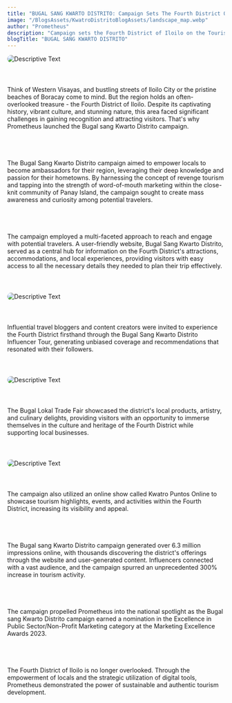 ```yaml
---
title: "BUGAL SANG KWARTO DISTRITO: Campaign Sets The Fourth District Of Iloilo On The Tourist Map"
image: "/BlogsAssets/KwatroDistritoBlogAssets/landscape_map.webp"
author: "Prometheus"
description: "Campaign sets the Fourth District of Iloilo on the Tourist Map"
blogTitle: "BUGAL SANG KWARTO DISTRITO"
---
```


<div style="display: flex;
    flex-direction: column;
    gap: 2.5rem;">

<img src="/BlogsAssets/KwatroDistritoBlogAssets/landscape_map.webp" alt="Descriptive Text" style="border-radius: 15px;">

<p className="text-[#FFFFFF] sm:text-[28px]  pb-10 ">
Think of Western Visayas, and bustling streets of Iloilo City or the pristine beaches of Boracay come to mind. But the region holds an often-overlooked treasure - the Fourth District of Iloilo. Despite its captivating history, vibrant culture, and stunning nature, this area faced significant challenges in gaining recognition and attracting visitors. That's why Prometheus launched the Bugal sang Kwarto Distrito campaign.
</p>

<p className="text-[#FFFFFF] sm:text-[28px]  pb-10 ">
The Bugal Sang Kwarto Distrito campaign aimed to empower locals to become ambassadors for their region, leveraging their deep knowledge and passion for their hometowns. By harnessing the concept of revenge tourism and tapping into the strength of word-of-mouth marketing within the close-knit community of Panay Island, the campaign sought to create mass awareness and curiosity among potential travelers.
</p>

<p className="text-[#FFFFFF] sm:text-[28px]  pb-10 ">
The campaign employed a multi-faceted approach to reach and engage with potential travelers. A user-friendly website, Bugal Sang Kwarto Distrito, served as a central hub for information on the Fourth District's attractions, accommodations, and local experiences, providing visitors with easy access to all the necessary details they needed to plan their trip effectively.
</p>

<img src="/BlogsAssets/KwatroDistritoBlogAssets/blogpost.webp" alt="Descriptive Text" style="border-radius: 15px;">

<p className="text-[#FFFFFF] sm:text-[28px]  pb-10 ">
      Influential travel bloggers and content creators were invited to
            experience the Fourth District firsthand through the Bugal Sang
            Kwarto Distrito Influencer Tour, generating unbiased coverage and
            recommendations that resonated with their followers.
</p>

<img src="/BlogsAssets/KwatroDistritoBlogAssets/1.webp" alt="Descriptive Text" style="border-radius: 15px;">
<p className="text-[#FFFFFF] sm:text-[28px]  pb-10 ">
    The Bugal Lokal Trade Fair showcased the district&apos;s local products,
            artistry, and culinary delights, providing visitors with an
            opportunity to immerse themselves in the culture and heritage of the
            Fourth District while supporting local businesses.
</p>


<img src="/BlogsAssets/KwatroDistritoBlogAssets/7.webp" alt="Descriptive Text" style="border-radius: 15px;">
<p className="text-[#FFFFFF] sm:text-[28px]  pb-10 ">
            The campaign also utilized an online show called Kwatro Puntos
            Online to showcase tourism highlights, events, and activities within
            the Fourth District, increasing its visibility and appeal.
</p>

<p className="text-[#FFFFFF] sm:text-[28px]  pb-10 ">
        The Bugal sang Kwarto Distrito campaign generated over 6.3 million
            impressions online, with thousands discovering the district&apos;s
            offerings through the website and user-generated content.
            Influencers connected with a vast audience, and the campaign spurred
            an unprecedented 300% increase in tourism activity.
</p>

<p className="text-[#FFFFFF] sm:text-[28px]  pb-10 ">
         The campaign propelled Prometheus into the national spotlight as the
            Bugal sang Kwarto Distrito campaign earned a nomination in the
            Excellence in Public Sector/Non-Profit Marketing category at the
            Marketing Excellence Awards 2023.
</p>

<p className="text-[#FFFFFF] sm:text-[28px]  pb-10 ">
         The Fourth District of Iloilo is no longer overlooked. Through the
            empowerment of locals and the strategic utilization of digital
            tools, Prometheus demonstrated the power of sustainable and
            authentic tourism development.
</p>



</div>
